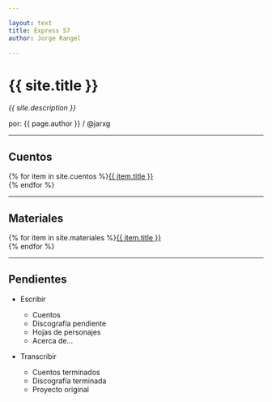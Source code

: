 ```yaml
---

layout: text
title: Express 57
author: Jorge Rangel

---
```


# {{ site.title }}

*{{ site.description }}*

por: {{ page.author }} / @jarxg

---

## Cuentos

{% for item in site.cuentos %}<a href="{{ base.url }}/{{ item.url }}">{{ item.title }}</a><br>{% endfor %}

---

## Materiales

{% for item in site.materiales %}<a href="{{ base.url }}/{{ item.url }}">{{ item.title }}</a><br>{% endfor %}

---

## Pendientes

- Escribir
	- Cuentos
	- Discografía pendiente
	- Hojas de personajes
	- Acerca de...

- Transcribir
	- Cuentos terminados
	- Discografía terminada
	- Proyecto original
